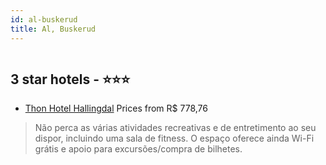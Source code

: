 ```yaml
---
id: al-buskerud
title: Al, Buskerud
---
```


<center><img src="https://i.travelapi.com/hotels/1000000/70000/64500/64416/09fd1685_z.jpg" alt="" /></center>


##  3 star hotels - ⭐️⭐️⭐️

-    [Thon Hotel Hallingdal](https://www.hurb.com/br/aud/https://www.hurb.com/br/hotels/al/thon-hotel-hallingdal-HT-3B0M?cmp=18055) Prices from R$ 778,76
   > Não perca as várias atividades recreativas e de entretimento ao seu dispor, incluindo uma sala de fitness. O espaço oferece ainda Wi-Fi grátis e apoio para excursões/compra de bilhetes.
